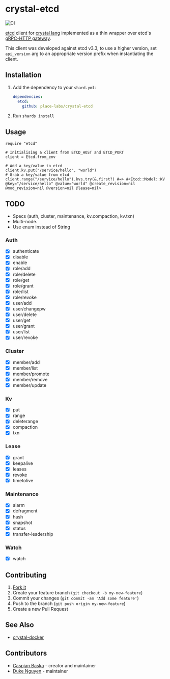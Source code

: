 # crystal-etcd

![CI](https://github.com/place-labs/models/workflows/CI/badge.svg)

[etcd](https://www.etcd.io/) client for [crystal lang](https://crystal-lang.org/) implemented as a thin wrapper over etcd's [gRPC-HTTP gateway](https://github.com/etcd-io/etcd/blob/master/Documentation/dev-guide/api_grpc_gateway.md).

This client was developed against etcd v3.3, to use a higher version, set `api_version` arg to an appropriate version prefix when instantiating the client.

## Installation

1. Add the dependency to your `shard.yml`:

   ```yaml
   dependencies:
     etcd:
       github: place-labs/crystal-etcd
   ```

2. Run `shards install`

## Usage

```crystal
require "etcd"

# Initialising a client from ETCD_HOST and ETCD_PORT
client = Etcd.from_env

# Add a key/value to etcd
client.kv.put("/service/hello", "world")
# Grab a key/value from etcd
client.range("/service/hello").kvs.try(&.first?) #=> #<Etcd::Model::KV @key="/service/hello" @value="world" @create_revision=nil  @mod_revision=nil @version=nil @lease=nil>
```

## TODO

- Specs (auth, cluster, maintenance, kv.compaction, kv.txn)
- Multi-node.
- Use enum instead of String

### Auth

- [x] authenticate
- [x] disable
- [x] enable
- [x] role/add
- [x] role/delete
- [x] role/get
- [x] role/grant
- [x] role/list
- [x] role/revoke
- [x] user/add
- [x] user/changepw
- [x] user/delete
- [x] user/get
- [x] user/grant
- [x] user/list
- [x] user/revoke

### Cluster

- [x] member/add
- [x] member/list
- [x] member/promote
- [x] member/remove
- [x] member/update

### Kv

- [x] put
- [x] range
- [x] deleterange
- [x] compaction
- [x] txn

### Lease

- [x] grant
- [x] keepalive
- [x] leases
- [x] revoke
- [x] timetolive

### Maintenance

- [x] alarm
- [x] defragment
- [x] hash
- [x] snapshot
- [x] status
- [x] transfer-leadership

### Watch

- [x] watch

## Contributing

1. [Fork it](https://github.com/place-labs/crystal-etcd/fork)
2. Create your feature branch (`git checkout -b my-new-feature`)
3. Commit your changes (`git commit -am 'Add some feature'`)
4. Push to the branch (`git push origin my-new-feature`)
5. Create a new Pull Request

## See Also

- [crystal-docker](https://github.com/place-labs/crystal-docker)

## Contributors

- [Caspian Baska](https://github.com/caspiano) - creator and maintainer
- [Duke Nguyen](https://github.com/dukeraphaelng) - maintainer